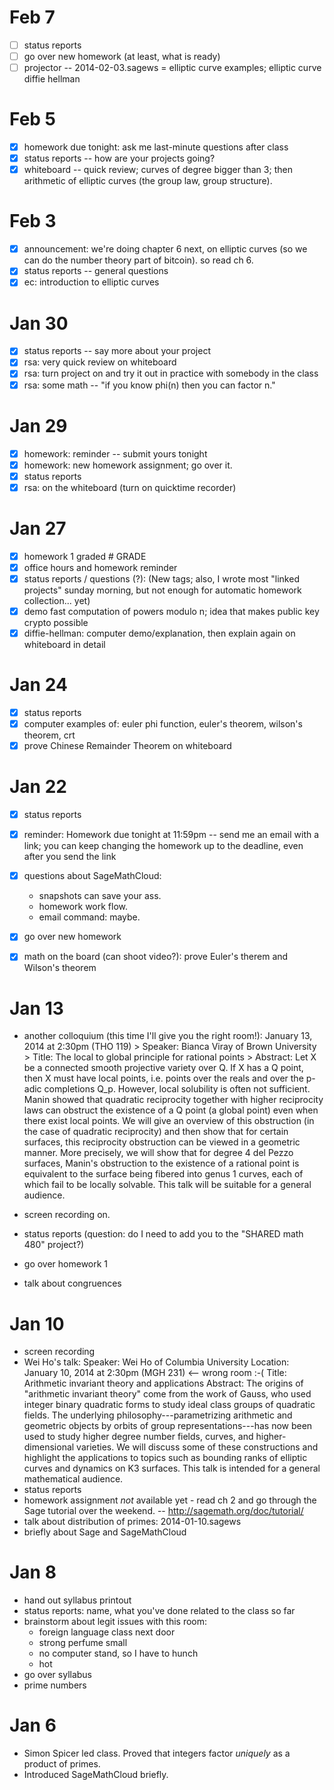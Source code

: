 # Feb 7
 - [ ] status reports
 - [ ] go over new homework (at least, what is ready)
 - [ ] projector -- 2014-02-03.sagews = elliptic curve examples; elliptic curve diffie hellman

# Feb 5
 - [x] homework due tonight: ask me last-minute questions after class
 - [x] status reports -- how are your projects going?
 - [x] whiteboard -- quick review; curves of degree bigger than 3; then arithmetic of elliptic curves (the group law, group structure).

# Feb 3

 - [x] announcement: we're doing chapter 6 next, on elliptic curves (so we can do the number theory part of bitcoin). so read ch 6.
 - [x] status reports -- general questions
 - [x] ec: introduction to elliptic curves

# Jan 30

 - [x] status reports -- say more about your project
 - [x] rsa: very quick review on whiteboard
 - [x] rsa: turn project on and try it out in practice with somebody in the class
 - [x] rsa: some math -- "if you know phi(n) then you can factor n."

# Jan 29

 - [x] homework: reminder -- submit yours tonight
 - [x] homework: new homework assignment; go over it.
 - [x] status reports
 - [x] rsa: on the whiteboard (turn on quicktime recorder)

# Jan 27

 - [x] homework 1 graded
        # GRADE
 - [x] office hours and homework reminder
 - [x] status reports / questions (?):  (New tags; also, I wrote most "linked projects" sunday morning, but not enough for automatic homework collection... yet)
 - [x] demo fast computation of powers modulo n; idea that makes public key crypto possible
 - [x] diffie-hellman: computer demo/explanation, then explain again on whiteboard in detail

# Jan 24

 - [x] status reports
 - [x] computer examples of: euler phi function, euler's theorem, wilson's theorem, crt
 - [x] prove Chinese Remainder Theorem on whiteboard

# Jan 22

 - [x] status reports
 - [x] reminder: Homework due tonight at 11:59pm -- send me an email with a link; you can keep changing the homework up to the deadline, even after you send the link
 - [x] questions about SageMathCloud:
    - snapshots can save your ass.
    - homework work flow.
    - email command: maybe.
 - [x] go over new homework

 - [x] math on the board (can shoot video?): prove Euler's therem and Wilson's theorem



# Jan 13

 - another colloquium (this time I'll give you the right room!):
        January 13, 2014 at 2:30pm (THO 119)
        > Speaker:  Bianca Viray of Brown University
        > Title:  The local to global principle for rational points
        > Abstract:   Let X be a connected smooth projective variety over Q. If X has a Q point, then X must have local points, i.e. points over the reals and over the p-adic completions Q_p. However, local solubility is often not sufficient. Manin showed that quadratic reciprocity together with higher reciprocity laws can obstruct the existence of a Q point (a global point) even when there exist local points. We will give an overview of this obstruction (in the case of quadratic reciprocity) and then show that for certain surfaces, this reciprocity obstruction can be viewed in a geometric manner. More precisely, we will show that for degree 4 del Pezzo surfaces, Manin's obstruction to the existence of a rational point is equivalent to the surface being fibered into genus 1 curves, each of which fail to be locally solvable. This talk will be suitable for a general audience.

 - screen recording on.
 - status reports (question: do I need to add you to the "SHARED math 480" project?)
 - go over homework 1
 - talk about congruences

# Jan 10

 - screen recording
 - Wei Ho's talk:
          Speaker:  Wei Ho of Columbia University
          Location: January 10, 2014 at 2:30pm (MGH 231)  <-- wrong room :-(
          Title:    Arithmetic invariant theory and applications
          Abstract: The origins of "arithmetic invariant theory" come from the work of Gauss, who used integer binary quadratic forms to study ideal class groups of quadratic fields. The underlying philosophy---parametrizing arithmetic and geometric objects by orbits of group representations---has now been used to study higher degree number fields, curves, and higher-dimensional varieties. We will discuss some of these constructions and highlight the applications to topics such as bounding ranks of elliptic curves and dynamics on K3 surfaces.
          This talk is intended for a general mathematical audience.
 - status reports
 - homework assignment *not* available yet
       - read ch 2 and go through the Sage tutorial over the weekend. -- <http://sagemath.org/doc/tutorial/>
 - talk about distribution of primes: 2014-01-10.sagews
 - briefly about Sage and SageMathCloud

# Jan 8

 - hand out syllabus printout
 - status reports: name, what you've done related to the class so far
 - brainstorm about legit issues with this room:
     - foreign language class next door
     - strong perfume small
     - no computer stand, so I have to hunch
     - hot
 - go over syllabus
 - prime numbers


# Jan 6

 - Simon Spicer led class.  Proved that integers factor *uniquely* as a product of primes.
 - Introduced SageMathCloud briefly.

